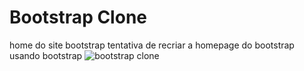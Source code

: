 # Bootstrap Clone
home do site bootstrap
tentativa de recriar a homepage do bootstrap usando bootstrap
![bootstrap clone](https://github.com/luanmyke/bootstrap/assets/69914021/934995d0-fcea-4c2a-b3eb-ab681936c327)
